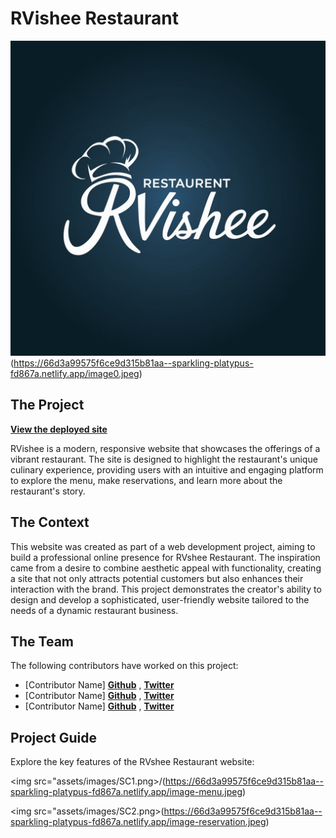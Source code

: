 # RVishee Restaurant

<img src="assets/images/image0.jpeg"/>(https://66d3a99575f6ce9d315b81aa--sparkling-platypus-fd867a.netlify.app/image0.jpeg)

## The Project
[**View the deployed site**](https://66d3a99575f6ce9d315b81aa--sparkling-platypus-fd867a.netlify.app/)

RVishee is a modern, responsive website that showcases the offerings of a vibrant restaurant. The site is designed to highlight the restaurant's unique culinary experience, providing users with an intuitive and engaging platform to explore the menu, make reservations, and learn more about the restaurant's story.

## The Context

This website was created as part of a web development project, aiming to build a professional online presence for RVshee Restaurant. The inspiration came from a desire to combine aesthetic appeal with functionality, creating a site that not only attracts potential customers but also enhances their interaction with the brand. This project demonstrates the creator's ability to design and develop a sophisticated, user-friendly website tailored to the needs of a dynamic restaurant business.

## The Team

The following contributors have worked on this project:

  * [Contributor Name] **[Github](https://github.com/contributor1)** , **[Twitter](https://twitter.com/contributor1)**
  * [Contributor Name] **[Github](https://github.com/contributor2)** , **[Twitter](https://twitter.com/contributor2)**
  * [Contributor Name] **[Github](https://github.com/contributor3)** , **[Twitter](https://twitter.com/contributor3)**

## Project Guide

Explore the key features of the RVshee Restaurant website:

<img src="assets/images/SC1.png>/(https://66d3a99575f6ce9d315b81aa--sparkling-platypus-fd867a.netlify.app/image-menu.jpeg)

<img src="assets/images/SC2.png>(https://66d3a99575f6ce9d315b81aa--sparkling-platypus-fd867a.netlify.app/image-reservation.jpeg)

